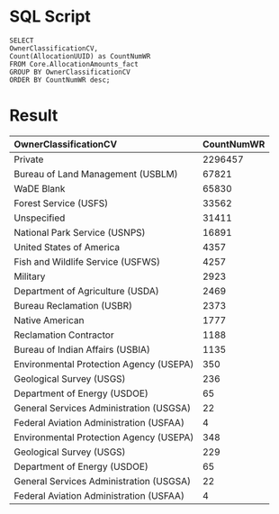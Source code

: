 # SQL Script
```
SELECT
OwnerClassificationCV,
Count(AllocationUUID) as CountNumWR
FROM Core.AllocationAmounts_fact
GROUP BY OwnerClassificationCV
ORDER BY CountNumWR desc;
```

# Result


|OwnerClassificationCV|CountNumWR|
|:----|:----|
|Private|2296457|
|Bureau of Land Management (USBLM)|67821|
|WaDE Blank|65830|
|Forest Service (USFS)|33562|
|Unspecified|31411|
|National Park Service (USNPS)|16891|
|United States of America|4357|
|Fish and Wildlife Service (USFWS)|4257|
|Military|2923|
|Department of Agriculture (USDA)|2469|
|Bureau Reclamation (USBR)|2373|
|Native American|1777|
|Reclamation Contractor|1188|
|Bureau of Indian Affairs (USBIA)|1135|
|Environmental Protection Agency (USEPA)|350|
|Geological Survey (USGS)|236|
|Department of Energy (USDOE)|65|
|General Services Administration (USGSA)|22|
|Federal Aviation Administration (USFAA)|4|
| Environmental Protection Agency (USEPA) |  348                    |
| Geological Survey (USGS)                |  229                    |
| Department of Energy (USDOE)            |  65                     |
| General Services Administration (USGSA) |  22                     |
| Federal Aviation Administration (USFAA) |  4                      |
